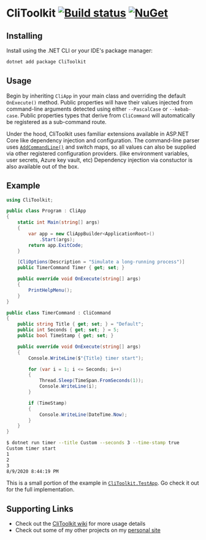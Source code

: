 # CliToolkit [![Build status](https://dev.azure.com/phil-harmoniq/devops/_apis/build/status/CliToolkit)](https://dev.azure.com/phil-harmoniq/devops/_build/latest?definitionId=7) [![NuGet](https://img.shields.io/nuget/v/CliToolkit.svg)](https://www.nuget.org/packages/CliToolkit)

## Installing

Install using the .NET CLI or your IDE's package manager:

```bash
dotnet add package CliToolkit
```

## Usage

Begin by inheriting `CliApp` in your main class and overriding the default `OnExecute()` method. Public properties will have their values injected from command-line arguments detected using either `--PascalCase` or `--kebab-case`. Public properties types that derive from `CliCommand` will automatically be registered as a sub-command route.

Under the hood, CliToolkit uses familiar extensions available in ASP.NET Core like dependency injection and configuration. The command-line parser uses [`AddCommandLine()`](https://docs.microsoft.com/en-us/aspnet/core/fundamentals/configuration/?view=aspnetcore-3.1#command-line) and switch maps, so all values can also be supplied via other registered configuration providers. (like environment variables, user secrets, Azure key vault, etc) Dependency injection via constuctor is also available out of the box.

## Example

```c#
using CliToolkit;

public class Program : CliApp
{
    static int Main(string[] args)
    {
        var app = new CliAppBuilder<ApplicationRoot>()
            .Start(args);
        return app.ExitCode;
    }

    [CliOptions(Description = "Simulate a long-running process")]
    public TimerCommand Timer { get; set; }

    public override void OnExecute(string[] args)
    {
        PrintHelpMenu();
    }
}

public class TimerCommand : CliCommand
{
    public string Title { get; set; } = "Default";
    public int Seconds { get; set; } = 5;
    public bool TimeStamp { get; set; }

    public override void OnExecute(string[] args)
    {
        Console.WriteLine($"{Title} timer start");

        for (var i = 1; i <= Seconds; i++)
        {
            Thread.Sleep(TimeSpan.FromSeconds(1));
            Console.WriteLine(i);
        }

        if (TimeStamp)
        {
            Console.WriteLine(DateTime.Now);
        }
    }
}
```

```bash
$ dotnet run timer --title Custom --seconds 3 --time-stamp true
Custom timer start
1
2
3
8/9/2020 8:44:19 PM
```

This is a small portion of the example in [`CliToolkit.TestApp`](CliToolkit.TestApp). Go check it out for the full implementation.

## Supporting Links

- Check out the [CliToolkit wiki](https://github.com/phil-harmoniq/CliToolkit/wiki) for more usage details
- Check out some of my other projects on my [personal site](http://phil.harmoniq.dev/)
